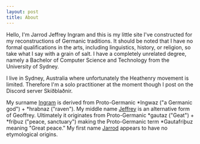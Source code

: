 ```yaml
---
layout: post
title: About
---
```


Hello, I'm Jarrod Jeffrey Ingram and this is my little site I've constructed
for my reconstructions of Germanic traditions. It should be noted that I have
no formal qualifications in the arts, including linguistics, history, or
religion, so take what I say with a grain of salt. I have a completely
unrelated degree, namely a Bachelor of Computer Science and Technology from the
University of Sydney.

I live in Sydney, Australia where unfortunately the Heathenry movement is
limited. Therefore I'm a solo practitioner at the moment though I post on the
Discord server Skíðblaðnir.

My surname [Ingram](https://en.wiktionary.org/wiki/Ingram) is derived from
Proto-Germanic *Ingwaz ("a Germanic god") + *hrabnaz ("raven"). My middle name
[Jeffrey](https://en.wiktionary.org/wiki/Geoffrey) is an alternative form of
Geoffrey. Ultimately it originates from Proto-Germanic *gautaz ("Geat") +
*friþuz ("peace, sanctuary") making the Proto-Germanic term *Gautafriþuz
meaning "Great peace." My first name
[Jarrod](https://en.wiktionary.org/wiki/Jarrod) appears to have no etymological
origins.
